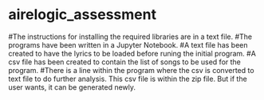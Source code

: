 # airelogic_assessment

#The instructions for installing the required libraries are in a text file.
#The programs have been written in a Jupyter Notebook.
#A text file has been created to have the lyrics to be loaded before runing the initial program.
#A csv file has been created to contain the list of songs to be used for the program.
#There is a line within the program where the csv is converted to text file to do further analysis. This csv file is within the zip file. But if the user wants, it can be generated newly.
